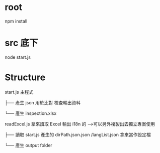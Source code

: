 # root

npm install

# src 底下

node start.js

# Structure

start.js 主程式

├── 產生 json 用於比對 檢查輸出資料

└── 產生 inspection.xlsx

readExcel.js 拿來讀取 Excel 輸出 i18n 的 -->可以另外複製出去獨立專案使用

├── 讀取 start.js 產生的 dirPath.json.json /langList.json 拿來當作設定檔

└── 產生 output folder

